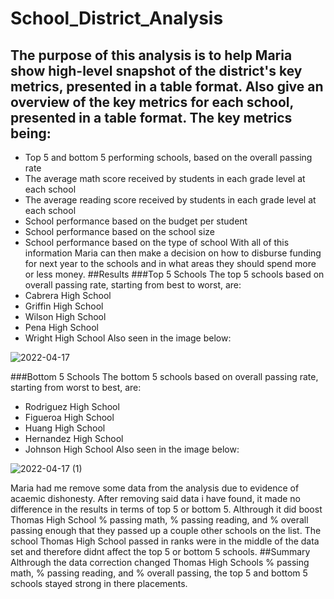 # School_District_Analysis
## The purpose of this analysis is to help Maria show high-level snapshot of the district's key metrics, presented in a table format. Also give an overview of the key metrics for each school, presented in a table format. The key metrics being:
* Top 5 and bottom 5 performing schools, based on the overall passing rate
* The average math score received by students in each grade level at each school
* The average reading score received by students in each grade level at each school
* School performance based on the budget per student
* School performance based on the school size 
* School performance based on the type of school
With all of this information Maria can then make a decision on how to disburse funding for next year to the schools and in what areas they should spend more or less money.
##Results
###Top 5 Schools
The top 5 schools based on overall passing rate, starting from best to worst, are:
* Cabrera High School
* Griffin High School
* Wilson High School
* Pena High School
* Wright High School
Also seen in the image below: 

![2022-04-17](https://user-images.githubusercontent.com/94339449/163729729-7f3e9fee-8ba2-4b81-a7a6-91853a9f152a.png)

###Bottom 5 Schools
The bottom 5 schools based on overall passing rate, starting from worst to best, are:
* Rodriguez High School
* Figueroa High School
* Huang High School
* Hernandez High School
* Johnson High School
Also seen in the image below:

![2022-04-17 (1)](https://user-images.githubusercontent.com/94339449/163729865-d74c0175-d995-455a-a466-c9846a3b90eb.png)

Maria had me remove some data from the analysis due to evidence of acaemic dishonesty. After removing said data i have found, it made no difference in the results in terms of top 5 or bottom 5. Althrough it did boost Thomas High School % passing math, % passing reading, and % overall passing enough that they passed up a couple other schools on the list. The school Thomas High School passed in ranks were in the middle of the data set and therefore didnt affect the top 5 or bottom 5 schools.
##Summary
Althrough the data correction changed Thomas High Schools % passing math, % passing reading, and % overall passing, the top 5 and bottom 5 schools stayed strong in there placements.
